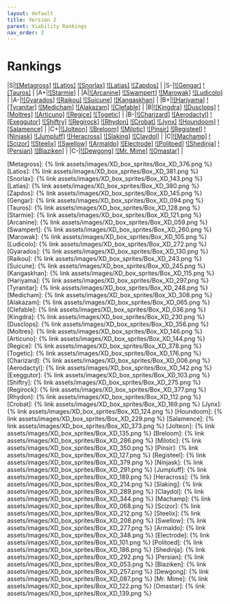 ```yaml
---
layout: default
title: Version 2
parent: Viability Rankings
nav_order: 3
---
```


# Rankings

|S|[![Metagross]](https://bulbapedia.bulbagarden.net/wiki/Metagross_(Pok%C3%A9mon)) [![Latios]](https://bulbapedia.bulbagarden.net/wiki/Latios_(Pok%C3%A9mon)) [![Snorlax]](https://bulbapedia.bulbagarden.net/wiki/Snorlax_(Pok%C3%A9mon)) [![Latias]](https://bulbapedia.bulbagarden.net/wiki/Latias_(Pok%C3%A9mon)) [![Zapdos]](https://bulbapedia.bulbagarden.net/wiki/Zapdos_(Pok%C3%A9mon)) |
|S-|[![Gengar]](https://bulbapedia.bulbagarden.net/wiki/Gengar_(Pok%C3%A9mon)) [![Tauros]](https://bulbapedia.bulbagarden.net/wiki/Tauros_(Pok%C3%A9mon)) |
|A+|[![Starmie]](https://bulbapedia.bulbagarden.net/wiki/Starmie_(Pok%C3%A9mon)) |
|A|[![Arcanine]](https://bulbapedia.bulbagarden.net/wiki/Arcanine_(Pok%C3%A9mon)) [![Swampert]](https://bulbapedia.bulbagarden.net/wiki/Swampert_(Pok%C3%A9mon)) [![Marowak]](https://bulbapedia.bulbagarden.net/wiki/Marowak_(Pok%C3%A9mon)) [![Ludicolo]](https://bulbapedia.bulbagarden.net/wiki/Ludicolo_(Pok%C3%A9mon)) |
|A-|[![Gyarados]](https://bulbapedia.bulbagarden.net/wiki/Gyarados_(Pok%C3%A9mon)) [![Raikou]](https://bulbapedia.bulbagarden.net/wiki/Raikou_(Pok%C3%A9mon)) [![Suicune]](https://bulbapedia.bulbagarden.net/wiki/Suicune_(Pok%C3%A9mon)) [![Kangaskhan]](https://bulbapedia.bulbagarden.net/wiki/Kangaskhan_(Pok%C3%A9mon)) |
|B+|[![Hariyama]](https://bulbapedia.bulbagarden.net/wiki/Hariyama_(Pok%C3%A9mon)) [![Tyranitar]](https://bulbapedia.bulbagarden.net/wiki/Tyranitar_(Pok%C3%A9mon)) [![Medicham]](https://bulbapedia.bulbagarden.net/wiki/Medicham_(Pok%C3%A9mon)) [![Alakazam]](https://bulbapedia.bulbagarden.net/wiki/Alakazam_(Pok%C3%A9mon)) [![Clefable]](https://bulbapedia.bulbagarden.net/wiki/Clefable_(Pok%C3%A9mon)) |
|B|[![Kingdra]](https://bulbapedia.bulbagarden.net/wiki/Kingdra_(Pok%C3%A9mon)) [![Dusclops]](https://bulbapedia.bulbagarden.net/wiki/Dusclops_(Pok%C3%A9mon)) [![Moltres]](https://bulbapedia.bulbagarden.net/wiki/Moltres_(Pok%C3%A9mon)) [![Articuno]](https://bulbapedia.bulbagarden.net/wiki/Articuno_(Pok%C3%A9mon)) [![Regice]](https://bulbapedia.bulbagarden.net/wiki/Regice_(Pok%C3%A9mon)) [![Togetic]](https://bulbapedia.bulbagarden.net/wiki/Togetic_(Pok%C3%A9mon)) |
|B-|[![Charizard]](https://bulbapedia.bulbagarden.net/wiki/Charizard_(Pok%C3%A9mon)) [![Aerodactyl]](https://bulbapedia.bulbagarden.net/wiki/Aerodactyl_(Pok%C3%A9mon)) [![Exeggutor]](https://bulbapedia.bulbagarden.net/wiki/Exeggutor_(Pok%C3%A9mon)) [![Shiftry]](https://bulbapedia.bulbagarden.net/wiki/Shiftry_(Pok%C3%A9mon)) [![Regirock]](https://bulbapedia.bulbagarden.net/wiki/Regirock_(Pok%C3%A9mon)) [![Rhydon]](https://bulbapedia.bulbagarden.net/wiki/Rhydon_(Pok%C3%A9mon)) [![Crobat]](https://bulbapedia.bulbagarden.net/wiki/Crobat_(Pok%C3%A9mon)) [![Jynx]](https://bulbapedia.bulbagarden.net/wiki/Jynx_(Pok%C3%A9mon)) [![Houndoom]](https://bulbapedia.bulbagarden.net/wiki/Houndoom_(Pok%C3%A9mon)) [![Salamence]](https://bulbapedia.bulbagarden.net/wiki/Salamence_(Pok%C3%A9mon)) |
|C+|[![Jolteon]](https://bulbapedia.bulbagarden.net/wiki/Jolteon_(Pok%C3%A9mon)) [![Breloom]](https://bulbapedia.bulbagarden.net/wiki/Breloom_(Pok%C3%A9mon)) [![Milotic]](https://bulbapedia.bulbagarden.net/wiki/Milotic_(Pok%C3%A9mon)) [![Pinsir]](https://bulbapedia.bulbagarden.net/wiki/Pinsir_(Pok%C3%A9mon)) [![Registeel]](https://bulbapedia.bulbagarden.net/wiki/Registeel_(Pok%C3%A9mon)) [![Ninjask]](https://bulbapedia.bulbagarden.net/wiki/Ninjask_(Pok%C3%A9mon)) [![Jumpluff]](https://bulbapedia.bulbagarden.net/wiki/Jumpluff_(Pok%C3%A9mon)) [![Heracross]](https://bulbapedia.bulbagarden.net/wiki/Heracross_(Pok%C3%A9mon)) [![Slaking]](https://bulbapedia.bulbagarden.net/wiki/Slaking_(Pok%C3%A9mon)) [![Claydol]](https://bulbapedia.bulbagarden.net/wiki/Claydol_(Pok%C3%A9mon)) |
|C|[![Machamp]](https://bulbapedia.bulbagarden.net/wiki/Machamp_(Pok%C3%A9mon)) [![Scizor]](https://bulbapedia.bulbagarden.net/wiki/Scizor_(Pok%C3%A9mon)) [![Steelix]](https://bulbapedia.bulbagarden.net/wiki/Steelix_(Pok%C3%A9mon)) [![Swellow]](https://bulbapedia.bulbagarden.net/wiki/Swellow_(Pok%C3%A9mon)) [![Armaldo]](https://bulbapedia.bulbagarden.net/wiki/Armaldo_(Pok%C3%A9mon)) [![Electrode]](https://bulbapedia.bulbagarden.net/wiki/Electrode_(Pok%C3%A9mon)) [![Politoed]](https://bulbapedia.bulbagarden.net/wiki/Politoed_(Pok%C3%A9mon)) [![Shedinja]](https://bulbapedia.bulbagarden.net/wiki/Shedinja_(Pok%C3%A9mon)) [![Persian]](https://bulbapedia.bulbagarden.net/wiki/Persian_(Pok%C3%A9mon)) [![Blaziken]](https://bulbapedia.bulbagarden.net/wiki/Blaziken_(Pok%C3%A9mon)) |
|C-|[![Dewgong]](https://bulbapedia.bulbagarden.net/wiki/Dewgong_(Pok%C3%A9mon)) [![Mr. Mime]](https://bulbapedia.bulbagarden.net/wiki/Mr._Mime_(Pok%C3%A9mon)) [![Omastar]](https://bulbapedia.bulbagarden.net/wiki/Omastar_(Pok%C3%A9mon)) |

[Metagross]: {% link assets/images/XD_box_sprites/Box_XD_376.png %}
[Latios]: {% link assets/images/XD_box_sprites/Box_XD_381.png %}
[Snorlax]: {% link assets/images/XD_box_sprites/Box_XD_143.png %}
[Latias]: {% link assets/images/XD_box_sprites/Box_XD_380.png %}
[Zapdos]: {% link assets/images/XD_box_sprites/Box_XD_145.png %}
[Gengar]: {% link assets/images/XD_box_sprites/Box_XD_094.png %}
[Tauros]: {% link assets/images/XD_box_sprites/Box_XD_128.png %}
[Starmie]: {% link assets/images/XD_box_sprites/Box_XD_121.png %}
[Arcanine]: {% link assets/images/XD_box_sprites/Box_XD_059.png %}
[Swampert]: {% link assets/images/XD_box_sprites/Box_XD_260.png %}
[Marowak]: {% link assets/images/XD_box_sprites/Box_XD_105.png %}
[Ludicolo]: {% link assets/images/XD_box_sprites/Box_XD_272.png %}
[Gyarados]: {% link assets/images/XD_box_sprites/Box_XD_130.png %}
[Raikou]: {% link assets/images/XD_box_sprites/Box_XD_243.png %}
[Suicune]: {% link assets/images/XD_box_sprites/Box_XD_245.png %}
[Kangaskhan]: {% link assets/images/XD_box_sprites/Box_XD_115.png %}
[Hariyama]: {% link assets/images/XD_box_sprites/Box_XD_297.png %}
[Tyranitar]: {% link assets/images/XD_box_sprites/Box_XD_248.png %}
[Medicham]: {% link assets/images/XD_box_sprites/Box_XD_308.png %}
[Alakazam]: {% link assets/images/XD_box_sprites/Box_XD_065.png %}
[Clefable]: {% link assets/images/XD_box_sprites/Box_XD_036.png %}
[Kingdra]: {% link assets/images/XD_box_sprites/Box_XD_230.png %}
[Dusclops]: {% link assets/images/XD_box_sprites/Box_XD_356.png %}
[Moltres]: {% link assets/images/XD_box_sprites/Box_XD_146.png %}
[Articuno]: {% link assets/images/XD_box_sprites/Box_XD_144.png %}
[Regice]: {% link assets/images/XD_box_sprites/Box_XD_378.png %}
[Togetic]: {% link assets/images/XD_box_sprites/Box_XD_176.png %}
[Charizard]: {% link assets/images/XD_box_sprites/Box_XD_006.png %}
[Aerodactyl]: {% link assets/images/XD_box_sprites/Box_XD_142.png %}
[Exeggutor]: {% link assets/images/XD_box_sprites/Box_XD_103.png %}
[Shiftry]: {% link assets/images/XD_box_sprites/Box_XD_275.png %}
[Regirock]: {% link assets/images/XD_box_sprites/Box_XD_377.png %}
[Rhydon]: {% link assets/images/XD_box_sprites/Box_XD_112.png %}
[Crobat]: {% link assets/images/XD_box_sprites/Box_XD_169.png %}
[Jynx]: {% link assets/images/XD_box_sprites/Box_XD_124.png %}
[Houndoom]: {% link assets/images/XD_box_sprites/Box_XD_229.png %}
[Salamence]: {% link assets/images/XD_box_sprites/Box_XD_373.png %}
[Jolteon]: {% link assets/images/XD_box_sprites/Box_XD_135.png %}
[Breloom]: {% link assets/images/XD_box_sprites/Box_XD_286.png %}
[Milotic]: {% link assets/images/XD_box_sprites/Box_XD_350.png %}
[Pinsir]: {% link assets/images/XD_box_sprites/Box_XD_127.png %}
[Registeel]: {% link assets/images/XD_box_sprites/Box_XD_379.png %}
[Ninjask]: {% link assets/images/XD_box_sprites/Box_XD_291.png %}
[Jumpluff]: {% link assets/images/XD_box_sprites/Box_XD_189.png %}
[Heracross]: {% link assets/images/XD_box_sprites/Box_XD_214.png %}
[Slaking]: {% link assets/images/XD_box_sprites/Box_XD_289.png %}
[Claydol]: {% link assets/images/XD_box_sprites/Box_XD_344.png %}
[Machamp]: {% link assets/images/XD_box_sprites/Box_XD_068.png %}
[Scizor]: {% link assets/images/XD_box_sprites/Box_XD_212.png %}
[Steelix]: {% link assets/images/XD_box_sprites/Box_XD_208.png %}
[Swellow]: {% link assets/images/XD_box_sprites/Box_XD_277.png %}
[Armaldo]: {% link assets/images/XD_box_sprites/Box_XD_348.png %}
[Electrode]: {% link assets/images/XD_box_sprites/Box_XD_101.png %}
[Politoed]: {% link assets/images/XD_box_sprites/Box_XD_186.png %}
[Shedinja]: {% link assets/images/XD_box_sprites/Box_XD_292.png %}
[Persian]: {% link assets/images/XD_box_sprites/Box_XD_053.png %}
[Blaziken]: {% link assets/images/XD_box_sprites/Box_XD_257.png %}
[Dewgong]: {% link assets/images/XD_box_sprites/Box_XD_087.png %}
[Mr. Mime]: {% link assets/images/XD_box_sprites/Box_XD_122.png %}
[Omastar]: {% link assets/images/XD_box_sprites/Box_XD_139.png %}